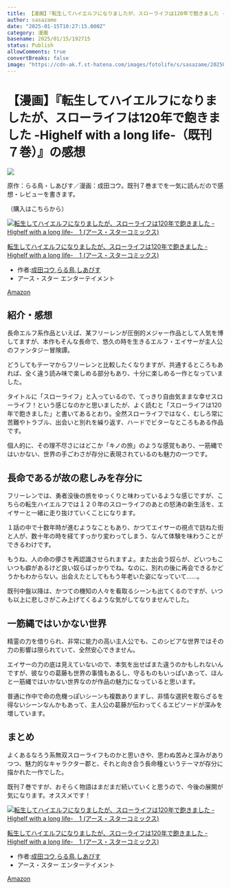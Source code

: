 ```yaml
---
title: 【漫画】『転生してハイエルフになりましたが、スローライフは120年で飽きました -Highelf with a long life-（既刊７巻）』の感想
author: sasazame
date: "2025-01-15T10:27:15.000Z"
category: 漫画
basename: 2025/01/15/192715
status: Publish
allowComments: true
convertBreaks: false
image: "https://cdn-ak.f.st-hatena.com/images/fotolife/s/sasazame/20250115/20250115172139.png"
---
```

# 【漫画】『転生してハイエルフになりましたが、スローライフは120年で飽きました -Highelf with a long life-（既刊７巻）』の感想

![](https://cdn-ak.f.st-hatena.com/images/fotolife/s/sasazame/20250115/20250115172139.png)

原作：らる鳥・しあびす／漫画：成田コウ。既刊７巻までを一気に読んだので感想・レビューを書きます。

（購入はこちらから）

[![転生してハイエルフになりましたが、スローライフは120年で飽きました -Highelf with a long life-　1 (アース・スターコミックス)](https://m.media-amazon.com/images/I/51D9+M-iRmL._SL500_.jpg "転生してハイエルフになりましたが、スローライフは120年で飽きました -Highelf with a long life-　1 (アース・スターコミックス)")](https://www.amazon.co.jp/dp/B09PTN7ZRZ?tag=mochig08-22&linkCode=osi&th=1&psc=1)

[転生してハイエルフになりましたが、スローライフは120年で飽きました -Highelf with a long life-　1 (アース・スターコミックス)](https://www.amazon.co.jp/dp/B09PTN7ZRZ?tag=mochig08-22&linkCode=osi&th=1&psc=1)

-   作者:[成田コウ](https://d.hatena.ne.jp/keyword/%C0%AE%C5%C4%A5%B3%A5%A6),[らる鳥](https://d.hatena.ne.jp/keyword/%A4%E9%A4%EB%C4%BB),[しあびす](https://d.hatena.ne.jp/keyword/%A4%B7%A4%A2%A4%D3%A4%B9)
-   アース・スター エンターテイメント

[Amazon](https://www.amazon.co.jp/dp/B09PTN7ZRZ?tag=mochig08-22&linkCode=osi&th=1&psc=1)

<!-- Extended Body -->

## 紹介・感想

長命エルフ系作品といえば、某フリーレンが圧倒的メジャー作品として人気を博してますが、本作もそんな長命で、悠久の時を生きるエルフ・エイサーが主人公のファンタジー冒険譚。

どうしてもテーマからフリーレンと比較したくなりますが、共通するところもあれば、全く違う読み味で楽しめる部分もあり、十分に楽しめる一作となっていました。

タイトルに「スローライフ」と入っているので、てっきり自由気ままな幸せスローライフ！という感じなのかと思いましたが、よく読むと「スローライフは120年で飽きました」と書いてあるとおり。全然スローライフではなく、むしろ常に苦難やトラブル、出会いと別れを繰り返す、ハードでビターなところもある作品です。

個人的に、その理不尽さにはどこか「キノの旅」のような感覚もあり、一筋縄ではいかない、世界の手ごわさが存分に表現されているのも魅力の一つです。

## 長命であるが故の悲しみを存分に

フリーレンでは、勇者没後の旅をゆっくりと味わっているような感じですが、こちらの転生ハイエルフでは１２０年のスローライフのあとの怒涛の新生活を、エイサーと一緒に走り抜けていくことになります。

１話の中で十数年時が進むようなこともあり、かつてエイサーの視点で訪ねた街と人が、数十年の時を経てすっかり変わってしまう、なんて体験を味わうことができるわけです。

もうね、人の命の儚さを再認識させられますよ。また出会う奴らが、どいつもこいつも癖があるけど良い奴らばっかりでね。なのに、別れの後に再会できるかどうかもわからない。出会えたとしてももう年老いた姿になっていて……。

既刊中盤以降は、かつての機知の人々を看取るシーンも出てくるのですが、いつも以上に悲しさがこみ上げてくるような気がしてなりませんでした。

## 一筋縄ではいかない世界

精霊の力を借りられ、非常に能力の高い主人公でも、このシビアな世界ではその力の影響は限られていて、全然安心できません。

エイサーの力の底は見えていないので、本気を出せばまた違うのかもしれないんですが、彼なりの葛藤も世界の事情もあるし、守るものもいっぱいあって、ほんと一筋縄ではいかない世界なのが作品の魅力になっていると思います。

普通に作中で命の危機っぽいシーンも複数ありますし、非情な選択を取らざるを得ないシーンなんかもあって、主人公の葛藤が伝わってくるエピソードが深みを増しています。

## まとめ

よくあるなろう系無双スローライフものかと思いきや、思わぬ苦みと深みがありつつ、魅力的なキャラクター郡と、それと向き合う長命種というテーマが存分に描かれた一作でした。

既刊７巻ですが、おそらく物語はまだまだ続いていくと思うので、今後の展開が気になります。オススメです！

[![転生してハイエルフになりましたが、スローライフは120年で飽きました -Highelf with a long life-　1 (アース・スターコミックス)](https://m.media-amazon.com/images/I/51D9+M-iRmL._SL500_.jpg "転生してハイエルフになりましたが、スローライフは120年で飽きました -Highelf with a long life-　1 (アース・スターコミックス)")](https://www.amazon.co.jp/dp/B09PTN7ZRZ?tag=mochig08-22&linkCode=osi&th=1&psc=1)

[転生してハイエルフになりましたが、スローライフは120年で飽きました -Highelf with a long life-　1 (アース・スターコミックス)](https://www.amazon.co.jp/dp/B09PTN7ZRZ?tag=mochig08-22&linkCode=osi&th=1&psc=1)

-   作者:[成田コウ](https://d.hatena.ne.jp/keyword/%C0%AE%C5%C4%A5%B3%A5%A6),[らる鳥](https://d.hatena.ne.jp/keyword/%A4%E9%A4%EB%C4%BB),[しあびす](https://d.hatena.ne.jp/keyword/%A4%B7%A4%A2%A4%D3%A4%B9)
-   アース・スター エンターテイメント

[Amazon](https://www.amazon.co.jp/dp/B09PTN7ZRZ?tag=mochig08-22&linkCode=osi&th=1&psc=1)